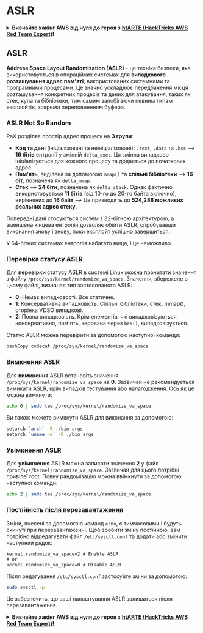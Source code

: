 # ASLR

<details>

<summary><strong>Вивчайте хакінг AWS від нуля до героя з</strong> <a href="https://training.hacktricks.xyz/courses/arte"><strong>htARTE (HackTricks AWS Red Team Expert)</strong></a><strong>!</strong></summary>

Інші способи підтримки HackTricks:

* Якщо ви хочете побачити вашу **компанію рекламовану в HackTricks** або **завантажити HackTricks у форматі PDF**, перевірте [**ПЛАНИ ПІДПИСКИ**](https://github.com/sponsors/carlospolop)!
* Отримайте [**офіційний PEASS & HackTricks мерч**](https://peass.creator-spring.com)
* Відкрийте для себе [**Сім'ю PEASS**](https://opensea.io/collection/the-peass-family), нашу колекцію ексклюзивних [**NFT**](https://opensea.io/collection/the-peass-family)
* **Приєднуйтесь до** 💬 [**групи Discord**](https://discord.gg/hRep4RUj7f) або [**групи telegram**](https://t.me/peass) або **слідкуйте** за нами на **Twitter** 🐦 [**@hacktricks\_live**](https://twitter.com/hacktricks\_live)**.**
* **Поділіться своїми хакерськими трюками, надсилайте PR до** [**HackTricks**](https://github.com/carlospolop/hacktricks) **та** [**HackTricks Cloud**](https://github.com/carlospolop/hacktricks-cloud) **репозиторіїв GitHub**.

</details>

## ASLR

**Address Space Layout Randomization (ASLR)** - це техніка безпеки, яка використовується в операційних системах для **випадкового розташування адрес пам'яті**, використованих системними та програмними процесами. Це значно ускладнює передбачення місця розташування конкретних процесів та даних для атакування, таких як стек, купа та бібліотеки, тим самим запобігаючи певним типам експлойтів, зокрема переповненням буфера.

### **ASLR Not So Random**

PaX розділяє простір адрес процесу на **3 групи**:

* **Код та дані** (ініціалізовані та неініціалізовані): `.text`, `.data` та `.bss` —> **16 бітів** ентропії у змінній `delta_exec`. Ця змінна випадково ініціалізується для кожного процесу та додається до початкових адрес.
* **Пам'ять**, виділена за допомогою `mmap()` та **спільні бібліотеки** —> **16 біт**, позначена як `delta_mmap`.
* **Стек** —> **24 біти**, позначена як `delta_stack`. Однак фактично використовується **11 бітів** (від 10-го до 20-го байта включно), вирівняних до **16 байт** —> Це призводить до **524,288 можливих реальних адрес стеку**.

Попередні дані стосуються систем з 32-бітною архітектурою, а зменшена кінцева ентропія дозволяє обійти ASLR, спробувавши виконання знову і знову, поки експлойт успішно завершиться.

У 64-бітних системах ентропія набагато вища, і це неможливо.

### **Перевірка статусу ASLR**

Для **перевірки** статусу ASLR в системі Linux можна прочитати значення з файлу `/proc/sys/kernel/randomize_va_space`. Значення, збережене в цьому файлі, визначає тип застосованого ASLR:

* **0**: Немає випадковості. Все статичне.
* **1**: Консервативна випадковість. Спільні бібліотеки, стек, mmap(), сторінка VDSO випадкові.
* **2**: Повна випадковість. Крім елементів, які випадковізуються консервативно, пам'ять, керована через `brk()`, випадковізується.

Статус ASLR можна перевірити за допомогою наступної команди:
```bash
bashCopy codecat /proc/sys/kernel/randomize_va_space
```
### **Вимкнення ASLR**

Для **вимкнення** ASLR встановіть значення `/proc/sys/kernel/randomize_va_space` на **0**. Зазвичай не рекомендується вимикати ASLR, крім випадків тестування або налагодження. Ось як це можна вимкнути:
```bash
echo 0 | sudo tee /proc/sys/kernel/randomize_va_space
```
Ви також можете вимкнути ASLR для виконання за допомогою:
```bash
setarch `arch` -R ./bin args
setarch `uname -m` -R ./bin args
```
### **Увімкнення ASLR**

Для **увімкнення** ASLR можна записати значення **2** у файл `/proc/sys/kernel/randomize_va_space`. Зазвичай для цього потрібні привілеї root. Повну рандомізацію можна ввімкнути за допомогою наступної команди:
```bash
echo 2 | sudo tee /proc/sys/kernel/randomize_va_space
```
### **Постійність після перезавантаження**

Зміни, внесені за допомогою команд `echo`, є тимчасовими і будуть скинуті при перезавантаженні. Щоб зробити зміну постійною, вам потрібно відредагувати файл `/etc/sysctl.conf` та додати або змінити наступний рядок:
```tsconfig
kernel.randomize_va_space=2 # Enable ASLR
# or
kernel.randomize_va_space=0 # Disable ASLR
```
Після редагування `/etc/sysctl.conf` застосуйте зміни за допомогою:
```bash
sudo sysctl -p
```
Це забезпечить, що ваші налаштування ASLR залишаться після перезавантаження.

<details>

<summary><strong>Вивчайте хакінг AWS від нуля до героя з</strong> <a href="https://training.hacktricks.xyz/courses/arte"><strong>htARTE (HackTricks AWS Red Team Expert)</strong></a><strong>!</strong></summary>

Інші способи підтримки HackTricks:

* Якщо ви хочете побачити вашу **компанію рекламовану на HackTricks** або **завантажити HackTricks у форматі PDF**, перевірте [**ПЛАНИ ПІДПИСКИ**](https://github.com/sponsors/carlospolop)!
* Отримайте [**офіційний PEASS & HackTricks мерч**](https://peass.creator-spring.com)
* Відкрийте для себе [**Сім'ю PEASS**](https://opensea.io/collection/the-peass-family), нашу колекцію ексклюзивних [**NFT**](https://opensea.io/collection/the-peass-family)
* **Приєднуйтесь до** 💬 [**групи Discord**](https://discord.gg/hRep4RUj7f) або [**групи Telegram**](https://t.me/peass) або **слідкуйте** за нами на **Twitter** 🐦 [**@hacktricks\_live**](https://twitter.com/hacktricks\_live)**.**
* **Поділіться своїми хакерськими трюками, надсилайте PR до** [**HackTricks**](https://github.com/carlospolop/hacktricks) **і** [**HackTricks Cloud**](https://github.com/carlospolop/hacktricks-cloud) **репозиторіїв на GitHub**.

</details>
